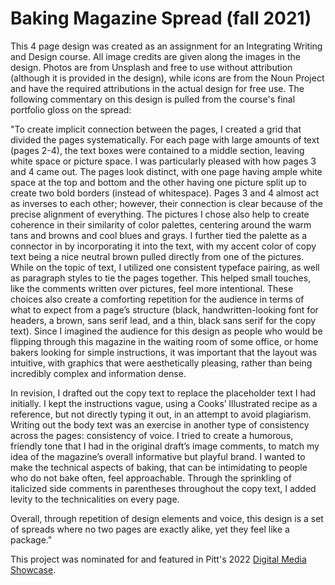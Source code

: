 # Baking Magazine Spread (fall 2021)

This 4 page design was created as an assignment for an Integrating Writing and Design course. All image credits are given along the images in the design. Photos are from Unsplash and free to use without attribution (although it is provided in the design), while icons are from the Noun Project and have the required attributions in the actual design for free use. The following commentary on this design is pulled from the course's final portfolio gloss on the spread:

"To create implicit connection between the pages, I created a grid that divided the pages systematically. For each page with large amounts of text (pages 2-4), the text boxes were contained to a middle section, leaving white space or picture space. I was particularly pleased with how pages 3 and 4 came out. The pages look distinct, with one page having ample white space at the top and bottom and the other having one picture split up to create two bold borders (instead of whitespace). Pages 3 and 4 almost act as inverses to each other; however, their connection is clear because of the precise alignment of everything. The pictures I chose also help to create coherence in their similarity of color palettes, centering around the warm tans and browns and cool blues and grays. I further tied the palette as a connector in by incorporating it into the text, with my accent color of copy text being a nice neutral brown pulled directly from one of the pictures. While on the topic of text, I utilized one consistent typeface pairing, as well as paragraph styles to tie the pages together. This helped small touches, like the comments written over pictures, feel more intentional. These choices also create a comforting repetition for the audience in terms of what to expect from a page’s structure (black, handwritten-looking font for headers, a brown, sans serif lead, and a thin, black sans serif for the copy text). Since I imagined the audience for this design as people who would be flipping through this magazine in the waiting room of some office, or home bakers looking for simple instructions, it was important that the layout was intuitive, with graphics that were aesthetically pleasing, rather than being incredibly complex and information dense.

In revision, I drafted out the copy text to replace the placeholder text I had initially. I kept the instructions vague, using a Cooks’ Illustrated recipe as a reference, but not directly typing it out, in an attempt to avoid plagiarism. Writing out the body text was an exercise in another type of consistency across the pages: consistency of voice. I tried to create a humorous, friendly tone that I had in the original draft’s image comments, to match my idea of the magazine’s overall informative but playful brand. I wanted to make the technical aspects of baking, that can be intimidating to people who do not bake often, feel approachable. Through the sprinkling of italicized side comments in parentheses throughout the copy text, I added levity to the technicalities on every page.

Overall, through repetition of design elements and voice, this design is a set of spreads where no two pages are exactly alike, yet they feel like a package."

This project was nominated for and featured in Pitt's 2022 [Digital Media Showcase](https://dmap.pitt.edu/showcase).
